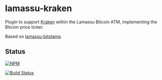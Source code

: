# lamassu-kraken

Plugin to support [Kraken][kraken] within the Lamassu Bitcoin ATM,
implementing the Bitcoin price ticker.

Based on [lamassu-bitstamp][lb].

## Status

[![NPM](https://nodei.co/npm/kraken.png)](https://nodei.co/npm/lamassu-kraken/)

[![Build Status](https://travis-ci.org/imrehg/lamassu-kraken.svg?branch=master)](https://travis-ci.org/imrehg/lamassu-kraken)

[kraken]: https://kraken.com/ "Kraken Bitcoin Exchange homepage"
[lb]: https://github.com/lamassu/lamassu-bitstamp "Lamassu Bitstamp repository"
